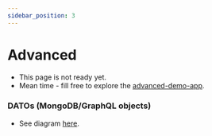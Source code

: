 ```yaml
---
sidebar_position: 3
---
```


# Advanced
* This page is not ready yet.
* Mean time - fill free to explore the [advanced-demo-app](https://github.com/choresh/nestjs-query-simple/tree/main/examples/advanced-demo-app).


### DATOs (MongoDB/GraphQL objects)
* See diagram [here](../static/img/datos.svg).

